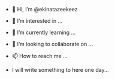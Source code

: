 - 👋 Hi, I’m @ekinatazeekeez
- 👀 I’m interested in ...
- 🌱 I’m currently learning ...
- 💞️ I’m looking to collaborate on ...
- 📫 How to reach me ...

- I will write something to here one day...

<!---
ekinatazeekeez/ekinatazeekeez is a ✨ special ✨ repository because its `README.md` (this file) appears on your GitHub profile.
You can click the Preview link to take a look at your changes.
--->
